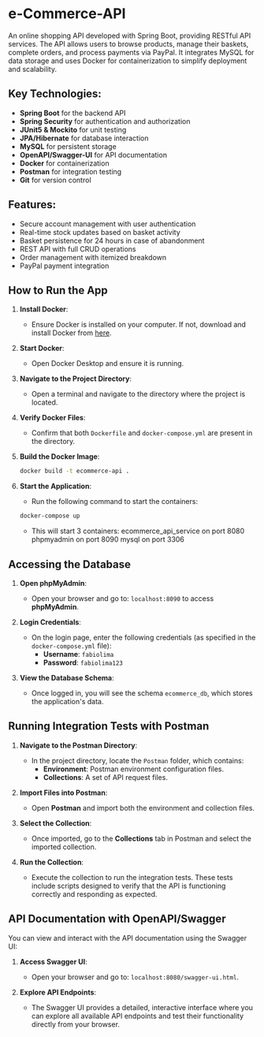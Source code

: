 # e-Commerce-API

An online shopping API developed with Spring Boot, providing RESTful API services. 
The API allows users to browse products, manage their baskets, complete orders, and process payments via PayPal. 
It integrates MySQL for data storage and uses Docker for containerization to simplify deployment and scalability. 

## Key Technologies:
- **Spring Boot** for the backend API
- **Spring Security** for authentication and authorization
- **JUnit5 & Mockito** for unit testing
- **JPA/Hibernate** for database interaction
- **MySQL** for persistent storage
- **OpenAPI/Swagger-UI** for API documentation
- **Docker** for containerization
- **Postman** for integration testing
- **Git** for version control

## Features:
- Secure account management with user authentication
- Real-time stock updates based on basket activity
- Basket persistence for 24 hours in case of abandonment
- REST API with full CRUD operations
- Order management with itemized breakdown
- PayPal payment integration

## How to Run the App

1. **Install Docker**:
   - Ensure Docker is installed on your computer. If not, download and install Docker from [here](https://www.docker.com/get-started).

2. **Start Docker**:
   - Open Docker Desktop and ensure it is running.

3. **Navigate to the Project Directory**:
   - Open a terminal and navigate to the directory where the project is located.

4. **Verify Docker Files**:
   - Confirm that both `Dockerfile` and `docker-compose.yml` are present in the directory.

5. **Build the Docker Image**:
   ```bash
   docker build -t ecommerce-api .
   ```
 
6. **Start the Application**:
   - Run the following command to start the containers:
   ```bash
   docker-compose up
   ```
   - This will start 3 containers:
      ecommerce_api_service on port 8080
      phpmyadmin on port 8090
      mysql on port 3306
    
## Accessing the Database

1. **Open phpMyAdmin**:
   - Open your browser and go to: `localhost:8090` to access **phpMyAdmin**.

2. **Login Credentials**:
   - On the login page, enter the following credentials (as specified in the `docker-compose.yml` file):
     - **Username**: `fabiolima`
     - **Password**: `fabiolima123`

3. **View the Database Schema**:
   - Once logged in, you will see the schema `ecommerce_db`, which stores the application's data.

## Running Integration Tests with Postman

1. **Navigate to the Postman Directory**:
   - In the project directory, locate the `Postman` folder, which contains:
     - **Environment**: Postman environment configuration files.
     - **Collections**: A set of API request files.

2. **Import Files into Postman**:
   - Open **Postman** and import both the environment and collection files.

3. **Select the Collection**:
   - Once imported, go to the **Collections** tab in Postman and select the imported collection.

4. **Run the Collection**:
   - Execute the collection to run the integration tests. These tests include scripts designed to verify that the API is functioning correctly and responding as expected.

## API Documentation with OpenAPI/Swagger

You can view and interact with the API documentation using the Swagger UI:

1. **Access Swagger UI**:
   - Open your browser and go to: `localhost:8080/swagger-ui.html`.

2. **Explore API Endpoints**:
   - The Swagger UI provides a detailed, interactive interface where you can explore all available API endpoints and test their functionality directly from your browser.
